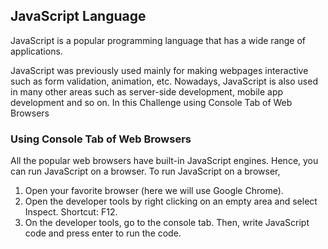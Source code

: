 ## JavaScript Language

JavaScript is a popular programming language that has a wide range of applications.

JavaScript was previously used mainly for making webpages interactive such as form validation, animation, etc. Nowadays, JavaScript is also used in many other areas such as server-side development, mobile app development and so on.
In this Challenge using Console Tab of Web Browsers

### Using Console Tab of Web Browsers
All the popular web browsers have built-in JavaScript engines. Hence, you can run JavaScript on a browser. To run JavaScript on a browser,
1. Open your favorite browser (here we will use Google Chrome).
2. Open the developer tools by right clicking on an empty area and select Inspect. Shortcut: F12.
3. On the developer tools, go to the console tab. Then, write JavaScript code and press enter to run the code.


